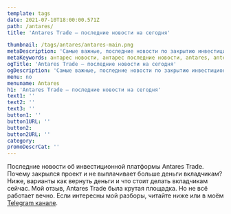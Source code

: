 ```yaml
---
template: tags
date: 2021-07-10T18:00:00.571Z
path: /antares/
title: 'Antares Trade — последние новости на сегодня'

thumbnail: /tags/antares/antares-main.png
metaDescription: 'Самые важные, последние новости по закрытию инвестиционной платформы Antares Trade. Информация как вернуть деньги. Личный реальный отзыв о компании Антарес и ситуации с вкладчиками'
metaKeywords: антарес новости, антарес последние новости, antares, anteres новости, antares последние новости, антарес отзывы
ogTitle: 'Antares Trade — последние новости на сегодня'
ogDescription: 'Самые важные, последние новости по закрытию инвестиционной платформы Antares Trade. Информация как вернуть деньги. Личный реальный отзыв о компании Антарес и ситуации с вкладчиками'
menu: no
menuname: Antares
h1: 'Antares Trade — последние новости на сегодня'
text1: ''
text2: ''
text3: ''
button1: ''
button1URL: ''
button2: 
button2URL: ''
category: 
promoDescrCat: ''
---
```

Последние новости об инвестиционной платформы Antares Trade. Почему закрылся проект и не выплачивает больше деньги вкладчикам? Ниже, варианты как вернуть деньги и что стоит делать вкладчикам сейчас. Мой отзыв, Antares Trade была крутая площадка. Но не всё работает вечно. Если интересны мой разборы, читайте ниже или в моём [Telegram канале](https://t.me/pyromidinvest). 